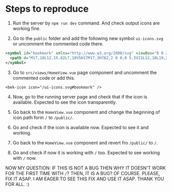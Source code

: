 # Steps to reproduce

1. Run the server by `npm run dev` command. And check output icons are working fine.

2. Go to the `public` folder and add the following new symbol `ui-icons.svg` or uncomment the commented code there.

```xml
<symbol id="bookmark" xmlns="http://www.w3.org/2000/svg" viewBox="0 0 24 24">
  <path d="M17,18L12,15.82L7,18V5H17M17,3H7A2,2 0 0,0 5,5V21L12,18L19,21V5C19,3.89 18.1,3 17,3Z" />
</symbol>
```

3. Go to `src/views/HomeView.vue` page component and uncomment the commented code or add this.

```vue
<bek-icon icon="/ui-icons.svg#bookmark" />
```

4. Now, go to the running server page and check that if the icon is available. Expected to see the icon transparently.

5. Go back to the `HomeView.vue` component and change the beginning of icon path form `/` to `/public/`.

6. Go and check if the icon is available now. Expected to see it and working.

7. Go back to the `HomeView.vue` component and revert fro `/public/` to `/`.

8. Go and check if now it is working with `/` too. Expected to see working with `/` now.

NOW MY QUESTION: IF THIS IS NOT A BUG THEN WHY IT DOESN'T WORK FOR THE FIRST TIME WITH `/`? THEN, IT IS A BUG? OF COURSE.
PLEASE, FIX IT ASAP. I AM EAGER TO SEE THIS FIX AND USE IT ASAP. THANK YOU FOR ALL. :)
